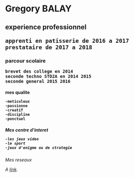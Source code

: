 <h1>Gregory BALAY 
  <h2> experience professionnel
    
    apprenti en patisserie de 2016 a 2017 
    prestataire de 2017 a 2018 
    
  <h3>parcour scolaire
  
    brevet des college en 2014 
    seconde techno STD2A en 2014 2015
    seconde general 2015 2016
    
  <h4>mes qualite 
  
    -meticuleux 
    -passionne
    -creatif 
    -discipline
    -ponctuel
    
  <h5>Mes centre d'interet 
    
    -les jeux video 
    -le sport
    -jeux d'enigme ou de strategie
    
  <h6>Mes reseaux 
  <p>A <a href="https://www.facebook.com/gregory.balay.9">link</a>.</p>
  
